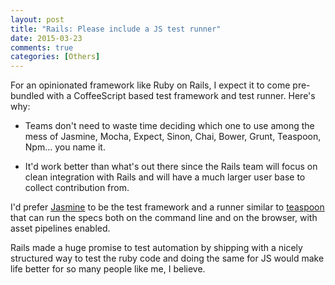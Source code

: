 ```yaml
---
layout: post
title: "Rails: Please include a JS test runner"
date: 2015-03-23
comments: true
categories: [Others]
---
```


For an opinionated framework like Ruby on Rails, I expect it to come pre-bundled with a CoffeeScript based test framework and test runner. Here's why:

* Teams don't need to waste time deciding which one to use among the mess of Jasmine, Mocha, Expect, Sinon, Chai, Bower, Grunt, Teaspoon, Npm... you name it.

* It'd work better than what's out there since the Rails team will focus on clean integration with Rails and will have a much larger user base to collect contribution from.


I'd prefer [Jasmine](http://jasmine.github.io/) to be the test framework and a runner similar to [teaspoon](https://github.com/modeset/teaspoon) that can run the specs both on the command line and on the browser, with asset pipelines enabled.

Rails made a huge promise to test automation by shipping with a nicely structured way to test the ruby code and doing the same for JS would make life better for so many people like me, I believe.